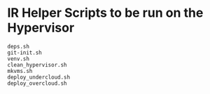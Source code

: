 # IR Helper Scripts to be run on the Hypervisor

```
deps.sh
git-init.sh
venv.sh
clean_hypervisor.sh
mkvms.sh
deploy_undercloud.sh
deploy_overcloud.sh
```
